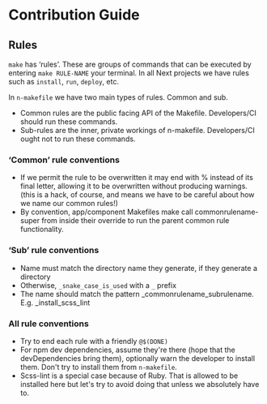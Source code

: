 # Contribution Guide

## Rules

`make` has ‘rules’.  These are groups of commands that can be executed by entering `make RULE-NAME` your terminal.  In all Next projects we have rules such as `install`, `run`, `deploy`, etc.

In `n-makefile` we have two main types of rules.  Common and sub.

- Common rules are the public facing API of the Makefile.  Developers/CI should run these commands.
- Sub-rules are the inner, private workings of n-makefile.  Developers/CI ought not to run these commands.

### ‘Common’ rule conventions

- If we permit the rule to be overwritten it may end with % instead of its final letter, allowing it to be overwritten without producing warnings. (this is a hack, of course, and means we have to be careful about how we name our common rules!)
- By convention, app/component Makefiles make call commonrulename-super from inside their override to run the parent common rule functionality.

### ‘Sub’ rule conventions

- Name must match the directory name they generate, if they generate a directory
- Otherwise, `_snake_case_is_used` with a `_` prefix
- The name should match the pattern _commonrulename_subrulename.  E.g. _install_scss_lint

### All rule conventions

- Try to end each rule with a friendly `@$(DONE)`
- For npm dev dependencies, assume they're there (hope that the devDependencies bring them), optionally warn the developer to install them.  Don't try to install them from `n-makefile`.
- Scss-lint is a special case because of Ruby.  That is allowed to be installed here but let's try to avoid doing that unless we absolutely have to.
